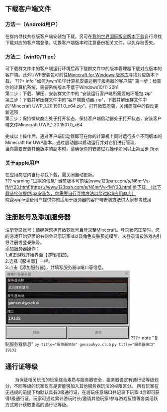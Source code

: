 ## 下载客户端文件
### 方法一（Android用户）
在群内寻找共存版客户端安装包下载。另可在[我的世界国际版全版本下载](https://mcapks.com/)自行寻找下载对应的客户端登录。切换客户端版本时注意备份相关文件，以免存档丢失。
### 方法二（win10/11 pc）
可下载群文件中的客户端运行环境后再下载群文件中的版本管理器下载对应版本的客户端。此外UWP安装包可前往[Minecraft for Windows 版本库](https://mcappx.com)寻找对应版本下载。
???+ info "如何为win10/11计算机安装适用于服务器的客户端"
    第一步：检查你的计算机系统，需要系统版本不低于Windows10/11 20h1<br>
    第二步：下载、解压、安装群文件中的 “安装运行客户端所需要的环境包.zip”<br>
    第三步：下载并解压群文件中的“客户端启动器.zip”，下载并解压群文件中的“Minecraft UWP_1.20.1501.0_x64.zip”，打开微软商店，关闭商店中的自动更新选项<br>
    第亖步：保持微软商店处于打开状态，保持客户端启动器处于打开状态，安装客户端文件Minecraft UWP_1.20.1501.0_x64<br>
    <br>
    完成以上操作后，通过客户端启动器即可在你的计算机上同时运行多个不同版本的Minecraft for UWP副本，通过启动器以启动运行并对它们进行管理、<br>
    当你需要安装其他版本的副本时，请确保你的安装过程操作如同以上第亖步 所示
### 关于apple用户
在应用商店内自行寻找下载，需关闭自动更新。<br>
??? warning "过期的信息"
    当前版本可前往[www.123pan.com/s/N6mrVv-fMY23.html](https://www.123pan.com/s/N6mrVv-fMY23.html)处下载。（此下载链接仅提供ipa安装包，你需要自行寻找方法以绕过iOS应用商店）<br>
欢迎apple设备用户提供你的适用于服务器的客户端安装方法供大家参考使用<br>

    
## 注册账号及添加服务器
注册登录账号：请确保您拥有微软账号且登录至Minecraft。登录状态正常时，您的游戏开始界面的右侧会显示玩家id以及角色皮肤预览模型。未登录请按游戏内引导注册或登录账号。<br>
添加服务器操作：<br>
1.点击游戏开始界面【游戏按钮】。<br>
2.选择【服务器】一栏。<br>
3.点击【添加服务器】，并填写服务器ip端口等信息。<br>
![Image title](img/book/sever_inf.png)
???+ note "复制服务器信息" 
    ``` py title="服务器地址"
    gensoukyo.club
    ```
    ``` py title="服务器端口"
    19132
    ```
## 通行证等级

&nbsp;&nbsp;&nbsp;&nbsp;&nbsp;&nbsp;&nbsp;&nbsp;为保证相关玩法的玩家综合素质与服务器安全，服务器设定有通行证等级划分，不同等级的玩家仅有是否能够加入其他服务器玩法的权限区分。
所有玩家在无违规的前提下均默认具有0级通行证，在游玩任意端口并记录下玩家id后即可获得1级通行证。玩家可通过累计游玩时长/邀请其他玩家/参与游戏反馈等各类活跃方式累计获取更高的通行证等级。
<br>
<br>
<br>
<br>